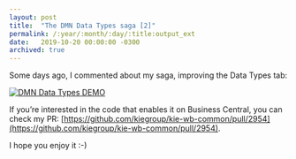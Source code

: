 ```yaml
---
layout: post
title:  "The DMN Data Types saga [2]"
permalink: /:year/:month/:day/:title:output_ext
date:   2019-10-20 00:00:00 -0300
archived: true
---
```


Some days ago, I commented about my saga, improving the Data Types tab:

[![DMN Data Types DEMO](/assets/the-dmn-data-types-saga-after.gif "DMN Data Types DEMO")](/assets/the-dmn-data-types-saga-after.gif)

If you’re interested in the code that enables it on Business Central, you can check my PR:
[https://github.com/kiegroup/kie-wb-common/pull/2954](https://github.com/kiegroup/kie-wb-common/pull/2954).

I hope you enjoy it :-)
